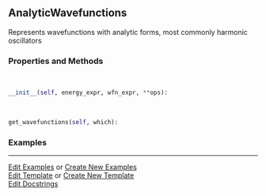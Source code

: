 ## <a id="Psience.BasisReps.Wavefunctions.AnalyticWavefunctions">AnalyticWavefunctions</a>
Represents wavefunctions with analytic forms, most commonly harmonic oscillators

### Properties and Methods
<a id="Psience.BasisReps.Wavefunctions.AnalyticWavefunctions.__init__" class="docs-object-method">&nbsp;</a>
```python
__init__(self, energy_expr, wfn_expr, **ops): 
```

<a id="Psience.BasisReps.Wavefunctions.AnalyticWavefunctions.get_wavefunctions" class="docs-object-method">&nbsp;</a>
```python
get_wavefunctions(self, which): 
```

### Examples


___

[Edit Examples](https://github.com/McCoyGroup/References/edit/gh-pages/Documentation/examples/Psience/BasisReps/Wavefunctions/AnalyticWavefunctions.md) or 
[Create New Examples](https://github.com/McCoyGroup/References/new/gh-pages/?filename=Documentation/examples/Psience/BasisReps/Wavefunctions/AnalyticWavefunctions.md) <br/>
[Edit Template](https://github.com/McCoyGroup/References/edit/gh-pages/Documentation/templates/Psience/BasisReps/Wavefunctions/AnalyticWavefunctions.md) or 
[Create New Template](https://github.com/McCoyGroup/References/new/gh-pages/?filename=Documentation/templates/Psience/BasisReps/Wavefunctions/AnalyticWavefunctions.md) <br/>
[Edit Docstrings](https://github.com/McCoyGroup/Psience/edit/master/BasisReps/Wavefunctions.py?message=Update%20Docs)